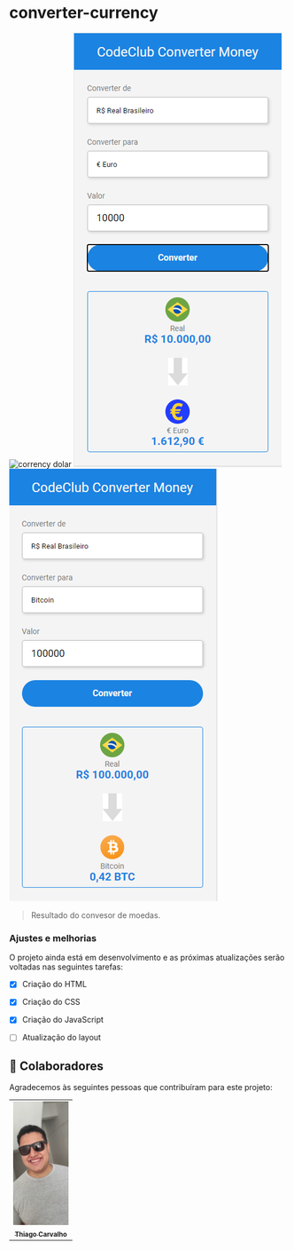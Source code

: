 # converter-currency

<img src="Dólar.png" alt = "corrency dolar">
<img src="euro.png" alt = "corrency euro">
<img src="bitcoin.png" alt = "corrency bitcoin">


<br>

> Resultado do convesor de moedas.
### Ajustes e melhorias

O projeto ainda está em desenvolvimento e as próximas atualizações serão voltadas nas seguintes tarefas:

- [x] Criação do HTML 
- [x] Criação do CSS
- [x] Criação do JavaScript
- [ ] Atualização do layout


## 🤝 Colaboradores

Agradecemos às seguintes pessoas que contribuíram para este projeto:

<table>
  <tr>
    <td align="center">
      <a href="https://www.linkedin.com/in/thiago-c-a47428142/">
        <img src="images\eu.jpeg" width="100px;" alt="foto do Thiago"><br>
        <sub>
          <b>Thiago Carvalho</b>
        </sub>
      </a>
    </td>
  </tr>
</table>

